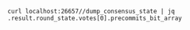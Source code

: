 `curl localhost:26657//dump_consensus_state | jq .result.round_state.votes[0].precommits_bit_array`
